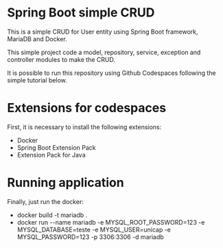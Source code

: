 # Spring Boot simple CRUD

This is a simple CRUD for User entity using Spring Boot framework, MariaDB and Docker.

This simple project code a model, repository, service, exception and controller modules to make the CRUD.

It is possible to run this repository using Github Codespaces following the simple tutorial below.

# Extensions for codespaces 

First, it is necessary to install the following extensions:

- Docker
- Spring Boot Extension Pack
- Extension Pack for Java

# Running application

Finally, just run the docker:

- docker build -t mariadb .
- docker run --name mariadb -e MYSQL_ROOT_PASSWORD=123 -e MYSQL_DATABASE=teste -e MYSQL_USER=unicap -e MYSQL_PASSWORD=123 -p 3306:3306 -d mariadb